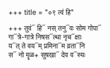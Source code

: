 +++
title = "०९ त्वं हि"

+++
तुवं᳓ हि᳓ नस् तनु᳓वः सोम गोपा᳓  
गा᳓त्रे-गात्रे निषस᳓त्था नृच᳓क्षाः  
य᳓त् ते वय᳓म् प्रमिना᳓म व्रता᳓नि  
स᳓ नो मॄळ+ सुषखा᳓ देव व᳓स्यः